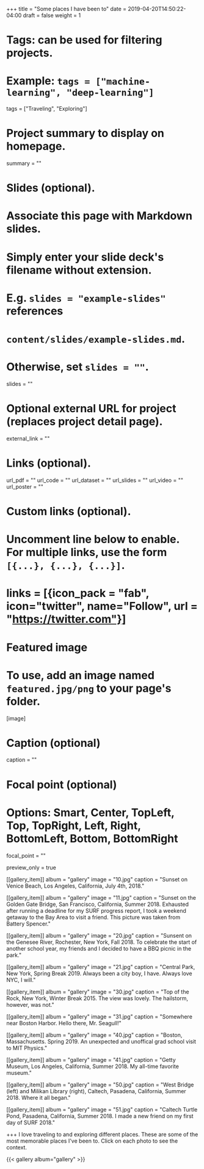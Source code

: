 +++
title = "Some places I have been to"
date = 2019-04-20T14:50:22-04:00
draft = false
weight = 1

# Tags: can be used for filtering projects.
# Example: `tags = ["machine-learning", "deep-learning"]`
tags = ["Traveling", "Exploring"]

# Project summary to display on homepage.
summary = ""

# Slides (optional).
#   Associate this page with Markdown slides.
#   Simply enter your slide deck's filename without extension.
#   E.g. `slides = "example-slides"` references 
#   `content/slides/example-slides.md`.
#   Otherwise, set `slides = ""`.
slides = ""

# Optional external URL for project (replaces project detail page).
external_link = ""

# Links (optional).
url_pdf = ""
url_code = ""
url_dataset = ""
url_slides = ""
url_video = ""
url_poster = ""

# Custom links (optional).
#   Uncomment line below to enable. For multiple links, use the form `[{...}, {...}, {...}]`.
# links = [{icon_pack = "fab", icon="twitter", name="Follow", url = "https://twitter.com"}]

# Featured image
# To use, add an image named `featured.jpg/png` to your page's folder. 
[image]
  # Caption (optional)
  caption = ""

  # Focal point (optional)
  # Options: Smart, Center, TopLeft, Top, TopRight, Left, Right, BottomLeft, Bottom, BottomRight
  focal_point = ""
  
  preview_only = true

[[gallery_item]]
album = "gallery"
image = "10.jpg"
caption = "Sunset on Venice Beach, Los Angeles, California, July 4th, 2018."

[[gallery_item]]
album = "gallery"
image = "11.jpg"
caption = "Sunset on the Golden Gate Bridge, San Francisco, California, Summer 2018. Exhausted after running a deadline for my SURF progress report, I took a weekend getaway to the Bay Area to visit a friend. This picture was taken from Battery Spencer."

[[gallery_item]]
album = "gallery"
image = "20.jpg"
caption = "Sunsent on the Genesee River, Rochester, New York, Fall 2018. To celebrate the start of another school year, my friends and I decided to have a BBQ picnic in the park."

[[gallery_item]]
album = "gallery"
image = "21.jpg"
caption = "Central Park, New York, Spring Break 2019. Always been a city boy, I have. Always love NYC, I will."

[[gallery_item]]
album = "gallery"
image = "30.jpg"
caption = "Top of the Rock, New York, Winter Break 2015. The view was lovely. The hailstorm, however, was not."

[[gallery_item]]
album = "gallery"
image = "31.jpg"
caption = "Somewhere near Boston Harbor. Hello there, Mr. Seagull!"

[[gallery_item]]
album = "gallery"
image = "40.jpg"
caption = "Boston, Massachusetts. Spring 2019. An unexpected and unoffical grad school visit to MIT Physics."

[[gallery_item]]
album = "gallery"
image = "41.jpg"
caption = "Getty Museum, Los Angeles, California, Summer 2018. My all-time favorite museum."

[[gallery_item]]
album = "gallery"
image = "50.jpg"
caption = "West Bridge (left) and Milikan Library (right), Caltech, Pasadena, California, Summer 2018. Where it all began."

[[gallery_item]]
album = "gallery"
image = "51.jpg"
caption = "Caltech Turtle Pond, Pasadena, California, Summer 2018. I made a new friend on my first day of SURF 2018."


+++
I love traveling to and exploring different places. These are some of the most memorable places 
I've been to. Click on each photo to see the context.

{{< gallery album="gallery" >}}
